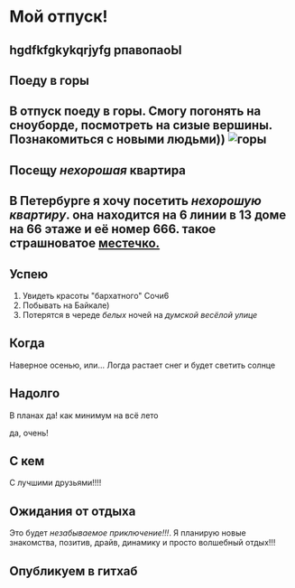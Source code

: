 # Мой отпуск!
hgdfkfgkykqrjyfg
рпавопаоЫ
---
## Поеду в **горы**
В отпуск поеду в горы. Смогу погонять на сноуборде, посмотреть на сизые вершины. Познакомиться с новыми людьми))
![горы](mount.jpg)
---
## Посещу **_нехорошая_ квартира**
В Петербурге я хочу посетить _нехорошую квартиру_.
она находится на 6 линии в 13 доме на 66 этаже и её номер 666. такое страшноватое [местечко.](https://dombulgakova.ru/tramvay-s-nehoroschey-kvartiroy/)
---
## Успею
1. Увидеть красоты "бархатного" Сочи6
2. Побывать на Байкале)
3. Потерятся в череде _*белых*_ ночей на *думской весёлой улице*

## Когда 
Наверное осенью, или...
Логда растает снег и будет светить солнце


## Надолго
В планах да! как минимум на всё лето

да, очень!
## С кем
С лучшими друзьями!!!!

## Ожидания от отдыха
Это будет *незабываемое* _приключение!!!_. Я планирую новые знакомства, позитив, драйв, динамику и просто волшебный отдых!!!

## Опубликуем в гитхаб






